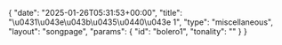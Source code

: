 {
    "date": "2025-01-26T05:31:53+00:00",
    "title": "\u0431\u043e\u043b\u0435\u0440\u043e 1",
    "type": "miscellaneous",
    "layout": "songpage",
    "params": {
        "id": "bolero1",
        "tonality": ""
    }
}